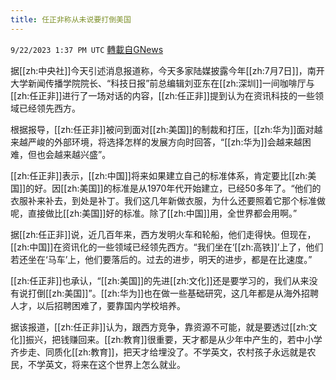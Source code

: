 ```yaml
---
title: 任正非称从未说要打倒美国
---
```

`9/22/2023 1:37 PM UTC` [轉載自GNews](https://gnews.org/articles/1726885)

据[[zh:中央社]]今天引述消息报道称，今天多家陆媒披露今年[[zh:7月7日]]，南开大学新闻传播学院院长、“科技日报”前总编辑刘亚东在[[zh:深圳]]一间咖啡厅与[[zh:任正非]]进行了一场对话的内容，[[zh:任正非]]提到认为在资讯科技的一些领域已经领先西方。

根据报导，[[zh:任正非]]被问到面对[[zh:美国]]的制裁和打压，[[zh:华为]]面对越来越严峻的外部环境，将选择怎样的发展方向时回答，“[[zh:华为]]会越来越困难，但也会越来越兴盛”。

[[zh:任正非]]表示，[[zh:中国]]将来如果建立自己的标准体系，肯定要比[[zh:美国]]的好。因[[zh:美国]]的标准是从1970年代开始建立，已经50多年了。“他们的衣服补来补去，到处是补丁。我们这几年新做衣服，为什么还要照着它那个标准做呢，直接做比[[zh:美国]]好的标准。除了[[zh:中国]]用，全世界都会用啊。”

据[[zh:任正非]]说，近几百年来，西方发明火车和轮船，他们走得快。但现在，[[zh:中国]]在资讯化的一些领域已经领先西方。“我们坐在‘[[zh:高铁]]’上了，他们若还坐在‘马车’上，他们要落后的。过去的进步，明天的进步，都是在比速度。”

[[zh:任正非]]也承认，“[[zh:美国]]的先进[[zh:文化]]还是要学习的，我们从来没有说打倒[[zh:美国]]”。[[zh:华为]]也在做一些基础研究，这几年都是从海外招聘人才，以后招聘困难了，要靠国内学校培养。

据该报道，[[zh:任正非]]认为，跟西方竞争，靠资源不可能，就是要透过[[zh:文化]]振兴，把钱赚回来。[[zh:教育]]很重要，天才都是从少年中产生的，若中小学齐步走、同质化[[zh:教育]]，把天才给埋没了。不学英文，农村孩子永远就是农民，不学英文，将来在这个世界上怎么就业。
